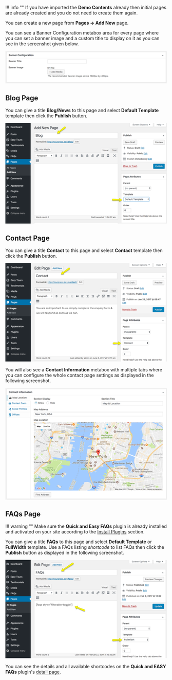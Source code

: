 !!! info ""
    If you have imported the **Demo Contents** already then initial pages are already created and you do not need to create them again.
    
You can create a new page from **Pages &rarr; Add New** page.

You can see a Banner Configuration metabox area for every page where you can set a banner image and a custom title to display on it as you can see in the screenshot given below.

![img](img/page-01.png)

## Blog Page
You can give a title **Blog/News** to this page and select **Default Template** template then click the **Publish** button.

![img](img/page-04.png)

## Contact Page
You can give a title **Contact** to this page and select **Contact** template then click the **Publish** button.

![img](img/page-06.png)

You will also see a **Contact Information** metabox with multiple tabs where you can configure the whole contact page settings as displayed in the following screenshot.

![img](img/page-07.png)

## FAQs Page

!!! warning ""
    Make sure the **Quick and Easy FAQs** plugin is already installed and activated on your site according to the [Install Plugins](installation.md#install-plugins) section.

You can give a title **FAQs** to this page and select **Default Template** or **FullWidth** template. Use a FAQs listing *shortcode* to list FAQs then click the **Publish** button as displayed in the following screenshot.

![img](img/page-08.png)

You can see the details and all available shortcodes on the **Quick and EASY FAQs** plugin's [detail page](https://wordpress.org/plugins/quick-and-easy-faqs/).